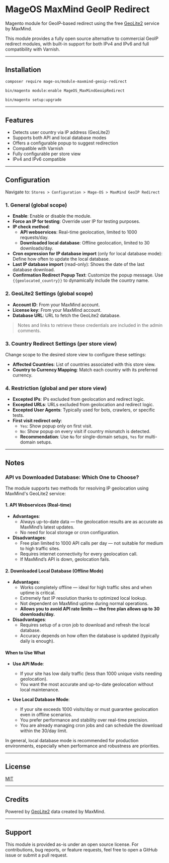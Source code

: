 # MageOS MaxMind GeoIP Redirect

Magento module for GeoIP-based redirect using the free [GeoLite2](https://dev.maxmind.com/geoip/geolite2-free-geolocation-data) service by MaxMind.

This module provides a fully open source alternative to commercial GeoIP redirect modules, with built-in support for both IPv4 and IPv6 and full compatibility with Varnish.

---

## Installation

```bash
composer require mage-os/module-maxmind-geoip-redirect
```
```bash
bin/magento module:enable MageOS_MaxMindGeoipRedirect
```
```bash
bin/magento setup:upgrade
```

---

## Features

- Detects user country via IP address (GeoLite2)
- Supports both API and local database modes
- Offers a configurable popup to suggest redirection
- Compatible with Varnish
- Fully configurable per store view
- IPv4 and IPv6 compatible

---

## Configuration

Navigate to: `Stores > Configuration > Mage-OS > MaxMind GeoIP Redirect`

### 1. General (global scope)

- **Enable**: Enable or disable the module.
- **Force an IP for testing**: Override user IP for testing purposes.
- **IP check method**:
    - **API webservices**: Real-time geolocation, limited to 1000 requests/day.
    - **Downloaded local database**: Offline geolocation, limited to 30 downloads/day.
- **Cron expression for IP database import** (only for local database mode): Define how often to update the local database.
- **Last IP database import** (read-only): Shows the date of the last database download.
- **Confirmation Redirect Popup Text**: Customize the popup message. Use `{{geolocated_country}}` to dynamically include the country name.

### 2. GeoLite2 Settings (global scope)

- **Account ID**: From your MaxMind account.
- **License key**: From your MaxMind account.
- **Database URL**: URL to fetch the GeoLite2 database.

> Notes and links to retrieve these credentials are included in the admin comments.

### 3. Country Redirect Settings (per store view)

Change scope to the desired store view to configure these settings:

- **Affected Countries**: List of countries associated with this store view.
- **Country to Currency Mapping**: Match each country with its preferred currency.

### 4. Restriction (global and per store view)

- **Excepted IPs**: IPs excluded from geolocation and redirect logic.
- **Excepted URLs**: URLs excluded from geolocation and redirect logic.
- **Excepted User Agents**: Typically used for bots, crawlers, or specific tests.
- **First visit redirect only**:
    - `Yes`: Show popup only on first visit.
    - `No`: Show popup on every visit if country mismatch is detected.
    - **Recommendation**: Use `No` for single-domain setups, `Yes` for multi-domain setups.

---

## Notes

### API vs Downloaded Database: Which One to Choose?

The module supports two methods for resolving IP geolocation using MaxMind's GeoLite2 service:

#### 1. API Webservices (Real-time)

- **Advantages**:
    - Always up-to-date data — the geolocation results are as accurate as MaxMind’s latest updates.
    - No need for local storage or cron configuration.
- **Disadvantages**:
    - Free plan limited to 1000 API calls per day — not suitable for medium to high traffic sites.
    - Requires internet connectivity for every geolocation call.
    - If MaxMind’s API is down, geolocation fails.

#### 2. Downloaded Local Database (Offline Mode)

- **Advantages**:
    - Works completely offline — ideal for high traffic sites and when uptime is critical.
    - Extremely fast IP resolution thanks to optimized local lookup.
    - Not dependent on MaxMind uptime during normal operations.
    - **Allows you to avoid API rate limits — the free plan allows up to 30 downloads/day.**
- **Disadvantages**:
    - Requires setup of a cron job to download and refresh the local database.
    - Accuracy depends on how often the database is updated (typically daily is enough).

#### When to Use What

- **Use API Mode**:
    - If your site has low daily traffic (less than 1000 unique visits needing geolocation).
    - You want the most accurate and up-to-date geolocation without local maintenance.

- **Use Local Database Mode**:
    - If your site exceeds 1000 visits/day or must guarantee geolocation even in offline scenarios.
    - You prefer performance and stability over real-time precision.
    - You are already managing cron jobs and can schedule the download within the 30/day limit.

In general, local database mode is recommended for production environments, especially when performance and robustness are priorities.

---

## License

[MIT](LICENSE)

---

## Credits

Powered by [GeoLite2](https://dev.maxmind.com/geoip/geolite2-free-geolocation-data) data created by MaxMind.

---

## Support

This module is provided as-is under an open source license. For contributions, bug reports, or feature requests, feel free to open a GitHub issue or submit a pull request.
